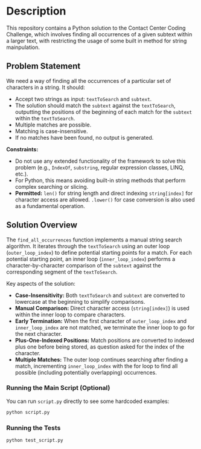 # Description

This repository contains a Python solution to the Contact Center Coding Challenge, which involves finding all occurrences of a given subtext within a larger text, with restricting the usage of some built in method for string mainpulation.

## Problem Statement

We need a way of finding all the occurrences of a particular set of characters in a string. It should:
* Accept two strings as input: `textToSearch` and `subtext`.
* The solution should match the `subtext` against the `textToSearch`, outputting the positions of the beginning of each match for the `subtext` within the `textToSearch`.
* Multiple matches are possible.
* Matching is case-insensitive.
* If no matches have been found, no output is generated.

**Constraints:**
* Do not use any extended functionality of the framework to solve this problem (e.g., `IndexOf`, `substring`, regular expression classes, LINQ, etc.).
* For Python, this means avoiding built-in string methods that perform complex searching or slicing.
* **Permitted:** `len()` for string length and direct indexing `string[index]` for character access are allowed. `.lower()` for case conversion is also used as a fundamental operation.


## Solution Overview

The `find_all_occurrences` function implements a manual string search algorithm. It iterates through the `textToSearch` using an outer loop (`outer_loop_index`) to define potential starting points for a match. For each potential starting point, an inner loop (`inner_loop_index`) performs a character-by-character comparison of the `subtext` against the corresponding segment of the `textToSearch`.

Key aspects of the solution:
* **Case-Insensitivity:** Both `textToSearch` and `subtext` are converted to lowercase at the beginning to simplify comparisons.
* **Manual Comparison:** Direct character access (`string[index]`) is used within the inner loop to compare characters.
* **Early Termination:** When the first character of `outer_loop_index` and `inner_loop_index` are not matched, we terminate the inner loop to go for the next character.
* **Plus-One-Indexed Positions:** Match positions are converted to indexed plus one before being stored, as question asked for the index of the character.
* **Multiple Matches:** The outer loop continues searching after finding a match, incrementing `inner_loop_index` with the for loop to find all possible (including potentially overlapping) occurrences.


### Running the Main Script (Optional)

You can run `script.py` directly to see some hardcoded examples:

```bash
python script.py
```

### Running the Tests

```bash
python test_script.py
```
